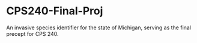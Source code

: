 # CPS240-Final-Proj
An invasive species identifier for the state of Michigan, serving as the final precept for CPS 240.
